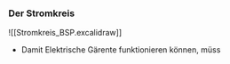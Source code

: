 ### Der Stromkreis
![[Stromkreis_BSP.excalidraw]]

- Damit Elektrische Gärente funktionieren können, müss